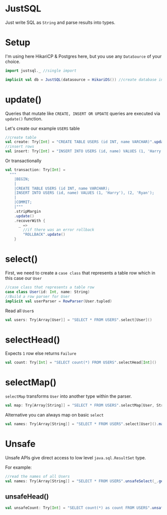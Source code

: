 # JustSQL

Just write SQL as `String` and parse results into types.

# Setup

I'm using here HikariCP & Postgres here, but you use any `DataSource` of your choice.

```scala
import justsql._ //single import

implicit val db = JustSQL(datasource = HikariDS()) //create database instance
```

# update()

Queries that mutate like `CREATE, INSERT OR UPDATE` queries are executed via `update()` function.

Let's create our example `USERS` table

```scala
//create table
val create: Try[Int] = "CREATE TABLE USERS (id INT, name VARCHAR)".update()
//insert rows
val insert: Try[Int] = "INSERT INTO USERS (id, name) VALUES (1, 'Harry'), (2, 'Ryan')".update() 
```

Or transactionally

```scala
val transaction: Try[Int] =
  """
    |BEGIN;
    |
    |CREATE TABLE USERS (id INT, name VARCHAR);
    |INSERT INTO USERS (id, name) VALUES (1, 'Harry'), (2, 'Ryan');
    |
    |COMMIT;
    |"""
    .stripMargin
    .update()
    .recoverWith {
      _ =>
        //if there was an error rollback
        "ROLLBACK".update() 
    }
```

# select()

First, we need to create a `case class` that represents a table row
which in this case our `User`

```scala
//case class that represents a table row
case class User(id: Int, name: String)
//Build a row parser for User
implicit val userParser = RowParser(User.tupled)
```

Read all `User`s

```scala
val users: Try[Array[User]] = "SELECT * FROM USERS".select[User]()
```

# selectHead()

Expects `1` row else returns `Failure`  

```scala
val count: Try[Int] = "SELECT count(*) FROM USERS".selectHead[Int]()
```

# selectMap()

`selectMap` transforms `User` into another type within the parser.   

```scala
val map: Try[Array[String]] = "SELECT * FROM USERS".selectMap[User, String](_.name)
```

Alternative you can always map on basic `select`

```scala
val names: Try[Array[String]] = "SELECT * FROM USERS".select[User]().map(_.map(_.name))
```

# Unsafe

Unsafe APIs give direct access to low level `java.sql.ResultSet` type. 

For example:

```scala
//read the names of all Users
val names: Try[Array[String]] = "SELECT * FROM USERS".unsafeSelect(_.getString("name"))
```

## unsafeHead()

```scala
val unsafeCount: Try[Int] = "SELECT count(*) as count FROM USERS".unsafeSelectHead(_.getInt("count"))
```
